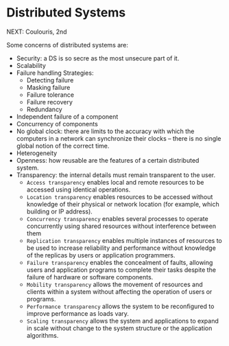 # Distributed Systems

NEXT: Coulouris, 2nd

Some concerns of distributed systems are:
* Security: a DS is so secre as the most unsecure part of it.
* Scalability
* Failure handling
	Strategies:
	* Detecting failure
	* Masking failure
	* Failure tolerance
	* Failure recovery
	* Redundancy
* Independent failure of a component
* Concurrency of components
* No global clock: there are limits to the accuracy with which the computers in a network can synchronize their clocks – there is no single global notion of the correct time.
* Heterogeneity
* Openness: how reusable are the features of a certain distributed system.
* Transparency: the internal details must remain transparent to the user.
	* `Access transparency` enables local and remote resources to be accessed using identical operations.
	* `Location transparency` enables resources to be accessed without knowledge of their physical or network location (for example, which building or IP address).
	* `Concurrency transparency` enables several processes to operate concurrently using shared resources without interference between them
	* `Replication transparency` enables multiple instances of resources to be used to increase reliability and performance without knowledge of the replicas by users or application programmers.
	* `Failure transparency` enables the concealment of faults, allowing users and application programs to complete their tasks despite the failure of hardware or software components.
	* `Mobility transparency` allows the movement of resources and clients within a system without affecting the operation of users or programs.
	* `Performance transparency` allows the system to be reconfigured to improve performance as loads vary.
	* `Scaling transparency` allows the system and applications to expand in scale without change to the system structure or the application algorithms. 
